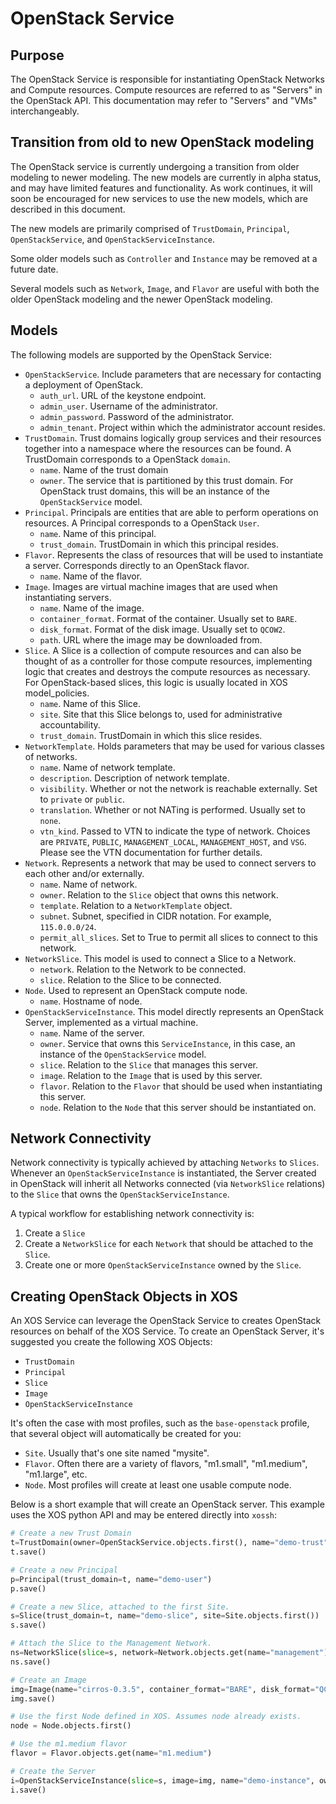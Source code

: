 # OpenStack Service #

## Purpose ##

The OpenStack Service is responsible for instantiating OpenStack Networks and Compute resources. Compute resources are referred to as "Servers" in the OpenStack API. This documentation may refer to "Servers" and "VMs" interchangeably.

## Transition from old to new OpenStack modeling ##

The OpenStack service is currently undergoing a transition from older modeling to newer modeling. The new models are currently in alpha status, and may have limited features and functionality. As work continues, it will soon be encouraged for new services to use the new models, which are described in this document.

The new models are primarily comprised of `TrustDomain`, `Principal`, `OpenStackService`, and `OpenStackServiceInstance`.

Some older models such as `Controller` and `Instance` may be removed at a future date.

Several models such as `Network`, `Image`, and `Flavor` are useful with both the older OpenStack modeling and the newer OpenStack modeling.

## Models ##

The following models are supported by the OpenStack Service:

- `OpenStackService`. Include parameters that are necessary for contacting a deployment of OpenStack.
    - `auth_url`. URL of the keystone endpoint.
    - `admin_user`. Username of the administrator.
    - `admin_password`. Password of the administrator.
    - `admin_tenant`. Project within which the administrator account resides.
- `TrustDomain`. Trust domains logically group services and their resources together into a namespace where the resources can be found. A TrustDomain corresponds to a OpenStack `domain`.
    - `name`. Name of the trust domain
    - `owner`. The service that is partitioned by this trust domain. For OpenStack trust domains, this will be an instance of the `OpenStackService` model.
- ```Principal```. Principals are entities that are able to perform operations on resources. A Principal corresponds to a OpenStack `User`.
    - `name`. Name of this principal.
    - `trust_domain`. TrustDomain in which this principal resides.
- `Flavor`. Represents the class of resources that will be used to instantiate a server. Corresponds directly to an OpenStack flavor.
    - `name`. Name of the flavor.
- `Image`. Images are virtual machine images that are used when instantiating servers.
    - `name`. Name of the image.
    - `container_format`. Format of the container. Usually set to `BARE`.
    - `disk_format`. Format of the disk image. Usually set to `QCOW2`.
    - `path`. URL where the image may be downloaded from.
- `Slice`. A Slice is a collection of compute resources and can also be thought of as a controller for those compute resources, implementing logic that creates and destroys the compute resources as necessary. For OpenStack-based slices, this logic is usually located in XOS model_policies.
    - `name`. Name of this Slice.
    - `site`. Site that this Slice belongs to, used for administrative accountability.
    - `trust_domain`. TrustDomain in which this slice resides.
- `NetworkTemplate`. Holds parameters that may be used for various classes of networks.
    - `name`. Name of network template.
    - `description`. Description of network template.
    - `visibility`. Whether or not the network is reachable externally. Set to `private` or `public`.
    - `translation`. Whether or not NATing is performed. Usually set to `none`.
    - `vtn_kind`. Passed to VTN to indicate the type of network. Choices are `PRIVATE`, `PUBLIC`, `MANAGEMENT_LOCAL`, `MANAGEMENT_HOST`, and `VSG`. Please see the VTN documentation for further details.
- `Network`. Represents a network that may be used to connect servers to each other and/or externally.
    - `name`. Name of network.
    - `owner`. Relation to the `Slice` object that owns this network.
    - `template`. Relation to a `NetworkTemplate` object.
    - `subnet`. Subnet, specified in CIDR notation. For example, `115.0.0.0/24`.
    - `permit_all_slices`. Set to True to permit all slices to connect to this network.
- `NetworkSlice`. This model is used to connect a Slice to a Network.
    - `network`. Relation to the Network to be connected.
    - `slice`. Relation to the Slice to be connected.
- `Node`. Used to represent an OpenStack compute node.
    - `name`. Hostname of node.
- `OpenStackServiceInstance`. This model directly represents an OpenStack Server, implemented as a virtual machine.
    - `name`. Name of the server.
    - `owner`. Service that owns this `ServiceInstance`, in this case, an instance of the `OpenStackService` model.
    - `slice`. Relation to the `Slice` that manages this server.
    - `image`. Relation to the `Image` that is used by this server.
    - `flavor`. Relation to the `Flavor` that should be used when instantiating this server.
    - `node`. Relation to the `Node` that this server should be instantiated on.

## Network Connectivity ##

Network connectivity is typically achieved by attaching `Networks` to `Slices`. Whenever an `OpenStackServiceInstance` is instantiated, the Server created in OpenStack will inherit all Networks connected (via `NetworkSlice` relations) to the `Slice` that owns the `OpenStackServiceInstance`.

A typical workflow for establishing network connectivity is:

1.  Create a `Slice`
2.  Create a `NetworkSlice` for each `Network` that should be attached to the `Slice`.
3.  Create one or more `OpenStackServiceInstance` owned by the `Slice`.

## Creating OpenStack Objects in XOS ##

An XOS Service can leverage the OpenStack Service to creates OpenStack resources on behalf of the XOS Service. To create an OpenStack Server, it's suggested you create the following XOS Objects:

- `TrustDomain`
- `Principal`
- `Slice`
- `Image`
- `OpenStackServiceInstance`

It's often the case with most profiles, such as the `base-openstack` profile, that several object will automatically be created for you:

- `Site`. Usually that's one site named "mysite".
- `Flavor`. Often there are a variety of flavors, "m1.small", "m1.medium", "m1.large", etc.
- `Node`. Most profiles will create at least one usable compute node.

Below is a short example that will create an OpenStack server. This example uses the XOS python API and may be entered directly into `xossh`:

```python
# Create a new Trust Domain
t=TrustDomain(owner=OpenStackService.objects.first(), name="demo-trust")
t.save()

# Create a new Principal
p=Principal(trust_domain=t, name="demo-user")
p.save()

# Create a new Slice, attached to the first Site.
s=Slice(trust_domain=t, name="demo-slice", site=Site.objects.first())
s.save()

# Attach the Slice to the Management Network.
ns=NetworkSlice(slice=s, network=Network.objects.get(name="management"))
ns.save()

# Create an Image
img=Image(name="cirros-0.3.5", container_format="BARE", disk_format="QCOW2", path="http://download.cirros-cloud.net/0.3.5/cirros-0.3.5-x86_64-disk.img")
img.save()

# Use the first Node defined in XOS. Assumes node already exists.
node = Node.objects.first()

# Use the m1.medium flavor
flavor = Flavor.objects.get(name="m1.medium")

# Create the Server
i=OpenStackServiceInstance(slice=s, image=img, name="demo-instance", owner=OpenStackService.objects.first(), flavor=flavor, node=node)
i.save()


